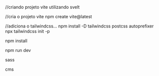 //criando projeto vite utilizando svelt

//cria o projeto vite
npm create vite@latest

//adiciona o tailwindcss...
npm install -D tailwindcss postcss autoprefixer
npx tailwindcss init -p

npm install

npm run dev



sass

cms